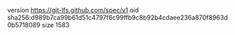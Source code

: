 version https://git-lfs.github.com/spec/v1
oid sha256:d989b7ca99b61d51c4797f6c99ffb9c8b92b4cdaee236a870f8963d0b5718089
size 1583
